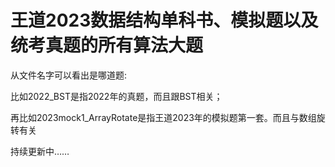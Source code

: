 # 王道2023数据结构单科书、模拟题以及统考真题的所有算法大题

从文件名字可以看出是哪道题:

比如2022_BST是指2022年的真题，而且跟BST相关；

再比如2023mock1_ArrayRotate是指王道2023年的模拟题第一套。而且与数组旋转有关

持续更新中……
